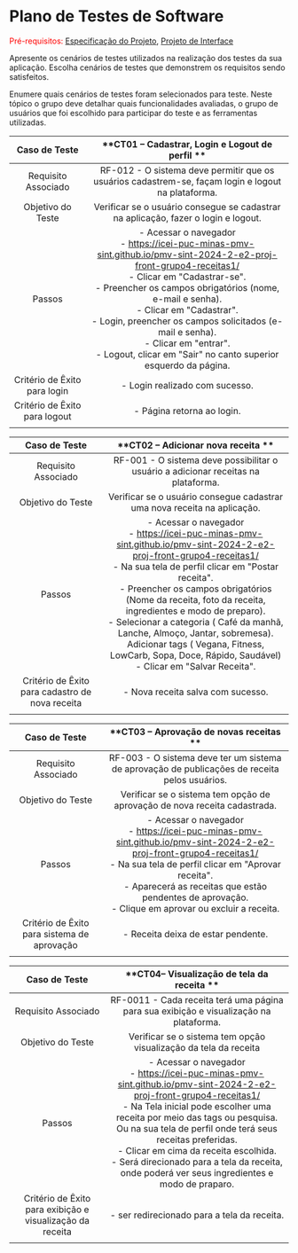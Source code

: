 # Plano de Testes de Software

<span style="color:red">Pré-requisitos: <a href="2-Especificação do Projeto.md"> Especificação do Projeto</a></span>, <a href="3-Projeto de Interface.md"> Projeto de Interface</a>

Apresente os cenários de testes utilizados na realização dos testes da sua aplicação. Escolha cenários de testes que demonstrem os requisitos sendo satisfeitos.

Enumere quais cenários de testes foram selecionados para teste. Neste tópico o grupo deve detalhar quais funcionalidades avaliadas, o grupo de usuários que foi escolhido para participar do teste e as ferramentas utilizadas.


| **Caso de Teste** 	| **CT01 – Cadastrar, Login e Logout de perfil ** 	|
|:---:	|:---:	|
|	Requisito Associado 	| RF-012 - O sistema deve permitir que os usuários cadastrem-se, façam login e logout na plataforma. |
| Objetivo do Teste 	| Verificar se o usuário consegue se cadastrar na aplicação, fazer o login e logout. |
| Passos 	| - Acessar o navegador <br> - https://icei-puc-minas-pmv-sint.github.io/pmv-sint-2024-2-e2-proj-front-grupo4-receitas1/<br> - Clicar em "Cadastrar-se". <br> - Preencher os campos obrigatórios (nome, e-mail e senha). <br> - Clicar em "Cadastrar". <br> - Login, preencher os campos solicitados (e-mail e senha).  <br> - Clicar em "entrar". <br> - Logout, clicar em "Sair" no canto superior esquerdo da página.
|Critério de Êxito para login | - Login realizado com sucesso. |
|Critério de Êxito para logout | - Página retorna ao login. |
|  	|  	|

| **Caso de Teste** 	| **CT02 – Adicionar nova receita  ** 	|
|:---:	|:---:	|
|	Requisito Associado 	| RF-001 - O sistema deve possibilitar o usuário a adicionar receitas na plataforma. |
| Objetivo do Teste 	| Verificar se o usuário consegue cadastrar uma nova receita na aplicação. |
| Passos 	| - Acessar o navegador <br> - https://icei-puc-minas-pmv-sint.github.io/pmv-sint-2024-2-e2-proj-front-grupo4-receitas1/<br> - Na sua tela de perfil clicar em "Postar receita". <br> - Preencher os campos obrigatórios (Nome da receita, foto da receita, ingredientes e modo de preparo). <br> - Selecionar a categoria ( Café da manhã, Lanche, Almoço, Jantar, sobremesa). <br> Adicionar tags ( Vegana, Fitness, LowCarb, Sopa, Doce, Rápido, Saudável)  - Clicar em "Salvar Receita". <br>
|Critério de Êxito para cadastro de nova receita | - Nova receita salva com sucesso. |
|  	|  	|

| **Caso de Teste** 	| **CT03 – Aprovação de novas receitas  ** 	|
|:---:	|:---:	|
|	Requisito Associado 	| RF-003 - O sistema deve ter um sistema de aprovação de publicações de receita pelos usuários. |  *Apenas Admin tem esse acesso
| Objetivo do Teste 	| Verificar se o sistema tem opção de aprovação de nova receita cadastrada. |
| Passos 	| - Acessar o navegador <br> - https://icei-puc-minas-pmv-sint.github.io/pmv-sint-2024-2-e2-proj-front-grupo4-receitas1/<br> - Na sua tela de perfil clicar em "Aprovar receita". <br> - Aparecerá as receitas que estão pendentes de aprovação. <br> - Clique em aprovar ou excluir a receita. <br>
|Critério de Êxito para sistema de aprovação | - Receita deixa de estar pendente. |
|  	|  	|

 | **Caso de Teste** 	| **CT04– Visualização de tela da receita  ** 	|
|:---:	|:---:	|
|	Requisito Associado 	| RF-0011 -  Cada receita terá uma página para sua exibição e visualização na plataforma. |
| Objetivo do Teste 	| Verificar se o sistema tem opção visualização da tela da receita  |
| Passos 	| - Acessar o navegador <br> - https://icei-puc-minas-pmv-sint.github.io/pmv-sint-2024-2-e2-proj-front-grupo4-receitas1/<br> - Na Tela inicial pode escolher uma receita por meio das tags ou pesquisa. Ou na sua tela de perfil onde terá seus receitas preferidas. <br> - Clicar em cima da receita escolhida. <br> - Será direcionado para a tela da receita, onde poderá ver seus ingredientes e modo de praparo. <br>
|Critério de Êxito para exibição e visualização da receita | - ser redirecionado para a tela da receita. |
|  	|  	|

